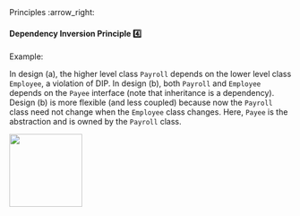 <link rel="stylesheet" href="{{baseUrl}}/css/textbook.css">

<div class="website-content">

<div id="path">Principles :arrow_right: </div>

<div id="title">

#### Dependency Inversion Principle :four:

</div>

<div id="body">

<tip-box type="primary">

<include src="../../common/definitions.md#def-dependency-inversion-principle" />

</tip-box>

<tip-box>

Example:

In design (a), the higher level class `Payroll` depends on the lower level class `Employee`, a violation of DIP. In design (b), both `Payroll` and `Employee` depends on the `Payee` interface (note that inheritance is a dependency). Design (b) is more flexible (and less coupled) because now the `Payroll` class need not change when the `Employee` class changes. Here, `Payee` is the abstraction and is owned by the `Payroll` class.

<img src="{{baseUrl}}/principles/dependencyInversionPrinciple/images/payroll.png" height="130" />
<p/>

</tip-box>

</div>

<div id="extras">
<div>

</div>
